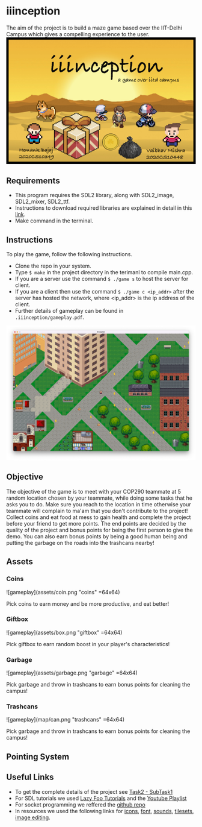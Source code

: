 # iiinception

The aim of the project is to build a maze game based over the IIT-Delhi Campus which gives a compelling experience to the user.
![mainscreen](assets/bg.png "iiinception")

## Requirements
* This program requires the SDL2 library, along with SDL2_image, SDL2_mixer, SDL2_ttf.
* Instructions to download required libraries are explained in detail in this [link](https://lazyfoo.net/tutorials/SDL/01_hello_SDL/index.php).
* Make command in the terminal.

## Instructions
To play the game, follow the following instructions.
* Clone the repo in your system.
* Type `$ make` in the project directory in the terimanl to compile main.cpp.
* If you are a server use the command `$ ./game s` to host the server for client.
* If you are a client then use the command `$ ./game c <ip_addr>` after the server has hosted the network, where <ip_addr> is the ip address of the client.
* Further details of gameplay can be found in ` .iiinception/gameplay.pdf`.

![gameplay](assets/readme.png "Gameplay")

## Objective

The objective of the game is to meet with your COP290 teammate at 5 random location chosen by your teammate, while doing some tasks that he asks you to do. Make sure you reach to the location in time otherwise your teammate will complain to ma'am that you don't contribute to the project! Collect coins and eat food at mess to gain health and complete the project before your friend to get more points. The end points are decided by the quality of the project and bonus points for being the first person to give the demo. 
You can also earn bonus points by being a good human being and putting the garbage on the roads into the trashcans nearby!

## Assets

### Coins
![gameplay](assets/coin.png "coins" =64x64)

Pick coins to earn money and be more productive, and eat better!

### Giftbox
![gameplay](assets/box.png "giftbox" =64x64)

Pick giftbox to earn random boost in your player's characteristics!

### Garbage
![gameplay](assets/garbage.png "garbage" =64x64)

Pick garbage and throw in trashcans to earn bonus points for cleaning the campus!

### Trashcans
![gameplay](map/can.png "trashcans" =64x64)

Pick garbage and throw in trashcans to earn bonus points for cleaning the campus!

## Pointing System

## Useful Links
* To get the complete details of the project see [Task2 - SubTask1](https://www.cse.iitd.ac.in/~rijurekha/cop290_2022.html)
* For SDL tutorials we used [Lazy Foo Tutorials](https://lazyfoo.net/tutorials/SDL/index.php) and the [Youtube Playlist](https://www.youtube.com/watch?v=QQzAHcojEKg&list=RDCMUCAM9ZPgEIdeHAsmG50wqL1g&start_radio=1&rv=QQzAHcojEKg&t=0)
* For socket programming we reffered the [github repo](https://github.com/maciejspychala/sdl-game)
* In resources we used the following links for [icons](https://www.iconsdb.com/), [font](https://www.1001freefonts.com/), [sounds](https://www.soundjay.com/), [tilesets](https://www.vecteezy.com/free-vector/isometric-city), [image editing](https://www.remove.bg/upload).

